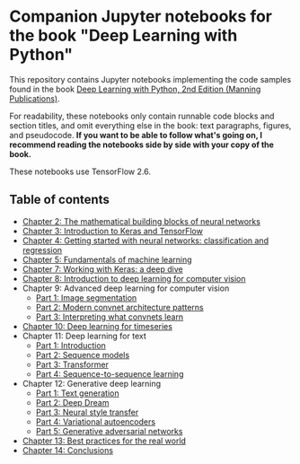 # Companion Jupyter notebooks for the book "Deep Learning with Python"

This repository contains Jupyter notebooks implementing the code samples found in the book [Deep Learning with Python, 2nd Edition (Manning Publications)](https://www.manning.com/books/deep-learning-with-python-second-edition?a_aid=keras&a_bid=76564dff).

For readability, these notebooks only contain runnable code blocks and section titles, and omit everything else in the book: text paragraphs, figures, and pseudocode.
**If you want to be able to follow what's going on, I recommend reading the notebooks side by side with your copy of the book.**

These notebooks use TensorFlow 2.6.

## Table of contents

* [Chapter 2: The mathematical building blocks of neural networks](https://colab.research.google.com/github/fchollet/deep-learning-with-python-notebooks/blob/master/chapter02_mathematical-building-blocks.ipynb)
* [Chapter 3: Introduction to Keras and TensorFlow](https://colab.research.google.com/github/fchollet/deep-learning-with-python-notebooks/blob/master/chapter03_introduction-to-keras-and-tf.ipynb)
* [Chapter 4: Getting started with neural networks: classification and regression](https://colab.research.google.com/github/fchollet/deep-learning-with-python-notebooks/blob/master/chapter04_getting-started-with-neural-networks.ipynb)
* [Chapter 5: Fundamentals of machine learning](https://colab.research.google.com/github/fchollet/deep-learning-with-python-notebooks/blob/master/chapter05_fundamentals-of-ml.ipynb)
* [Chapter 7: Working with Keras: a deep dive](https://colab.research.google.com/github/fchollet/deep-learning-with-python-notebooks/blob/master/chapter07_working-with-keras.ipynb)
* [Chapter 8: Introduction to deep learning for computer vision](https://colab.research.google.com/github/fchollet/deep-learning-with-python-notebooks/blob/master/chapter08_intro-to-dl-for-computer-vision.ipynb)
* Chapter 9: Advanced deep learning for computer vision
    - [Part 1: Image segmentation](https://colab.research.google.com/github/fchollet/deep-learning-with-python-notebooks/blob/master/chapter09_part01_image-segmentation.ipynb)
    - [Part 2: Modern convnet architecture patterns](https://colab.research.google.com/github/fchollet/deep-learning-with-python-notebooks/blob/master/chapter09_part02_modern-convnet-architecture-patterns.ipynb)
    - [Part 3: Interpreting what convnets learn](https://colab.research.google.com/github/fchollet/deep-learning-with-python-notebooks/blob/master/chapter09_part03_interpreting-what-convnets-learn.ipynb)
* [Chapter 10: Deep learning for timeseries](https://colab.research.google.com/github/fchollet/deep-learning-with-python-notebooks/blob/master/chapter10_dl-for-timeseries.ipynb)
* Chapter 11: Deep learning for text
    - [Part 1: Introduction](https://colab.research.google.com/github/fchollet/deep-learning-with-python-notebooks/blob/master/chapter11_part01_introduction.ipynb)
    - [Part 2: Sequence models](https://colab.research.google.com/github/fchollet/deep-learning-with-python-notebooks/blob/master/chapter11_part02_sequence-models.ipynb)
    - [Part 3: Transformer](https://colab.research.google.com/github/fchollet/deep-learning-with-python-notebooks/blob/master/chapter11_part03_transformer.ipynb)
    - [Part 4: Sequence-to-sequence learning](https://colab.research.google.com/github/fchollet/deep-learning-with-python-notebooks/blob/master/chapter11_part04_sequence-to-sequence-learning.ipynb)
* Chapter 12: Generative deep learning
    - [Part 1: Text generation](https://colab.research.google.com/github/fchollet/deep-learning-with-python-notebooks/blob/master/chapter12_part01_text-generation.ipynb)
    - [Part 2: Deep Dream](https://colab.research.google.com/github/fchollet/deep-learning-with-python-notebooks/blob/master/chapter12_part02_deep-dream.ipynb)
    - [Part 3: Neural style transfer](https://colab.research.google.com/github/fchollet/deep-learning-with-python-notebooks/blob/master/chapter12_part03_neural-style-transfer.ipynb)
    - [Part 4: Variational autoencoders](https://colab.research.google.com/github/fchollet/deep-learning-with-python-notebooks/blob/master/chapter12_part04_variational-autoencoders.ipynb)
    - [Part 5: Generative adversarial networks](https://colab.research.google.com/github/fchollet/deep-learning-with-python-notebooks/blob/master/chapter12_part05_gans.ipynb)
* [Chapter 13: Best practices for the real world](https://colab.research.google.com/github/fchollet/deep-learning-with-python-notebooks/blob/master/chapter13_best-practices-for-the-real-world.ipynb)
* [Chapter 14: Conclusions](https://colab.research.google.com/github/fchollet/deep-learning-with-python-notebooks/blob/master/chapter14_conclusions.ipynb)

